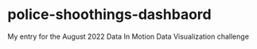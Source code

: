 # police-shoothings-dashbaord
My entry for the August 2022 Data In Motion Data Visualization challenge
